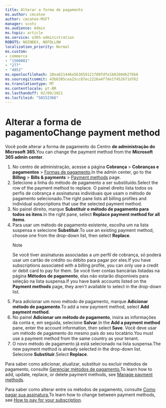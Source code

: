 ```yaml
---
title: Alterar a forma de pagamento
ms.author: cmcatee
author: cmcatee-MSFT
manager: scotv
ms.audience: Admin
ms.topic: article
ms.service: o365-administration
ROBOTS: NOINDEX, NOFOLLOW
localization_priority: Normal
ms.custom:
- commerce
- "1500001"
- "277"
- "4852"
ms.openlocfilehash: 28ea821446a563650121f80fdfe1b81604b276b6
ms.sourcegitcommit: 43b6305cea25cc87ec2226a4f7de1f452671d762
ms.translationtype: MT
ms.contentlocale: pt-BR
ms.lasthandoff: 02/09/2021
ms.locfileid: "50152366"
---
```

# <a name="change-payment-method"></a><span data-ttu-id="cbb80-102">Alterar a forma de pagamento</span><span class="sxs-lookup"><span data-stu-id="cbb80-102">Change payment method</span></span>

<span data-ttu-id="cbb80-103">Você pode alterar a forma de pagamento do Centro **de administração do Microsoft 365.**</span><span class="sxs-lookup"><span data-stu-id="cbb80-103">You can change the payment method from the **Microsoft 365 admin center**.</span></span>
  
1. <span data-ttu-id="cbb80-104">No centro de administração, acesse a página **Cobrança** > **Cobranças e pagamentos** > [Formas de pagamento](https://go.microsoft.com/fwlink/p/?linkid=2018806).</span><span class="sxs-lookup"><span data-stu-id="cbb80-104">In the admin center, go to the **Billing** > **Bills & payments** > [Payment methods](https://go.microsoft.com/fwlink/p/?linkid=2018806) page.</span></span>
2. <span data-ttu-id="cbb80-105">Selecione a linha do método de pagamento a ser substituído.</span><span class="sxs-lookup"><span data-stu-id="cbb80-105">Select the row of the payment method to replace.</span></span> <span data-ttu-id="cbb80-106">O painel direito lista todos os perfis de cobrança e assinaturas individuais que usam o método de pagamento selecionado.</span><span class="sxs-lookup"><span data-stu-id="cbb80-106">The right pane lists all billing profiles and individual subscriptions that use the selected payment method.</span></span>
3. <span data-ttu-id="cbb80-107">No painel direito, marque **Substituir o método de pagamento para todos os itens**.</span><span class="sxs-lookup"><span data-stu-id="cbb80-107">In the right pane, select **Replace payment method for all items**.</span></span>
4. <span data-ttu-id="cbb80-108">Para usar um método de pagamento existente, escolha um na lista suspensa e selecione **Substituir**.</span><span class="sxs-lookup"><span data-stu-id="cbb80-108">To use an existing payment method, choose one from the drop-down list, then select **Replace**.</span></span>
    > [!NOTE]
    > <span data-ttu-id="cbb80-109">Se você tiver assinaturas associadas a um perfil de cobrança, só poderá usar um cartão de crédito ou débito para pagar por eles.</span><span class="sxs-lookup"><span data-stu-id="cbb80-109">If you have subscriptions associated with a billing profile, you can only use a credit or debit card to pay for them.</span></span> <span data-ttu-id="cbb80-110">Se você tiver contas bancárias listadas na página **Métodos de pagamento**, elas não estarão disponíveis para seleção na lista suspensa.</span><span class="sxs-lookup"><span data-stu-id="cbb80-110">If you have bank accounts listed on the **Payment methods** page, they aren't available to select in the drop-down list.</span></span>
5. <span data-ttu-id="cbb80-111">Para adicionar um novo método de pagamento, marque **Adicionar método de pagamento**.</span><span class="sxs-lookup"><span data-stu-id="cbb80-111">To add a new payment method, select **Add payment method**.</span></span>
6. <span data-ttu-id="cbb80-112">No painel **Adicionar um método de pagamento**, insira as informações da conta e, em seguida, selecione **Salvar**.</span><span class="sxs-lookup"><span data-stu-id="cbb80-112">In the **Add a payment method** pane, enter the account information, then select **Save**.</span></span> <span data-ttu-id="cbb80-113">Você deve usar um método de pagamento do mesmo país do seu locatário.</span><span class="sxs-lookup"><span data-stu-id="cbb80-113">You must use a payment method from the same country as your tenant.</span></span>
7. <span data-ttu-id="cbb80-114">O novo método de pagamento já está selecionado na lista suspensa.</span><span class="sxs-lookup"><span data-stu-id="cbb80-114">The new payment method is already selected in the drop-down list.</span></span> <span data-ttu-id="cbb80-115">Selecione **Substituir**.</span><span class="sxs-lookup"><span data-stu-id="cbb80-115">Select **Replace**.</span></span>

<span data-ttu-id="cbb80-116">Para saber como adicionar, atualizar, substituir ou excluir métodos de pagamento, consulte [Gerenciar métodos de pagamento.](https://docs.microsoft.com/microsoft-365/commerce/billing-and-payments/manage-payment-methods)</span><span class="sxs-lookup"><span data-stu-id="cbb80-116">To learn how to add, update, replace, or delete payment methods, see [Manage payment methods](https://docs.microsoft.com/microsoft-365/commerce/billing-and-payments/manage-payment-methods).</span></span>

<span data-ttu-id="cbb80-117">Para saber como alterar entre os métodos de pagamento, consulte [Como pagar sua assinatura.](https://docs.microsoft.com/microsoft-365/commerce/billing-and-payments/pay-for-your-subscription)</span><span class="sxs-lookup"><span data-stu-id="cbb80-117">To learn how to change between payment methods, see [How to pay for your subscription](https://docs.microsoft.com/microsoft-365/commerce/billing-and-payments/pay-for-your-subscription).</span></span>